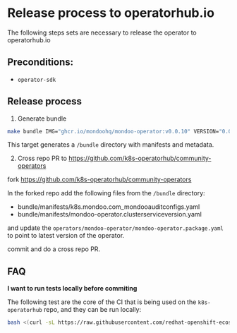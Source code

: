 # Release process to operatorhub.io

The following steps sets are necessary to release the operator to operatorhub.io

## Preconditions:

- `operator-sdk`

## Release process

1. Generate bundle 

```bash
make bundle IMG="ghcr.io/mondoohq/mondoo-operator:v0.0.10" VERSION="0.0.10"
```

This target generates a `/bundle` directory with manifests and metadata.  

2. Cross repo PR to https://github.com/k8s-operatorhub/community-operators

fork https://github.com/k8s-operatorhub/community-operators

In the forked repo add the following files from the `/bundle` directory: 

- bundle/manifests/k8s.mondoo.com_mondooauditconfigs.yaml
- bundle/manifests/mondoo-operator.clusterserviceversion.yaml

and update the `operators/mondoo-operator/mondoo-operator.package.yaml` to point to latest version of the operator.

commit and do a cross repo PR.

## FAQ

**I want to run tests locally before commiting**

The following test are the core of the CI that is being used on the `k8s-operatorhub` repo, and they can be run locally:

```bash
bash <(curl -sL https://raw.githubusercontent.com/redhat-openshift-ecosystem/community-operators-pipeline/ci/latest/ci/scripts/opp.sh) kiwi, lemon, orange operators/mondoo-operator/0.0.10
```
